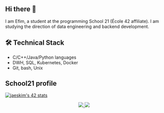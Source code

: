 ## Hi there 👋

I am Efim, a student at the programming School 21 (École 42 affiliate).
I am studying the direction of data engineering and backend development.

## 🛠 Technical Stack
*   C/C++/Java/Python languages
*   DWH, SQL, Kubernetes, Docker
*   Git, bash, Unix


## School21 profile
[![jaeskim's 42 stats](https://badge42.herokuapp.com/api/stats/khouten?privacyName=true)](https://42.fr/en/homepage/)


<p align='center'>
<a href="https://t.me/efimfit">
       <img src="https://img.shields.io/badge/Telegram-2CA5E0?style=for-the-badge&logo=telegram&logoColor=white"/>
   </a>
<a href="https://www.instagram.com/o_efim">
       <img src="https://img.shields.io/badge/Instagram-E4405F?style=for-the-badge&logo=instagram&logoColor=white"/>
   </a>

      
